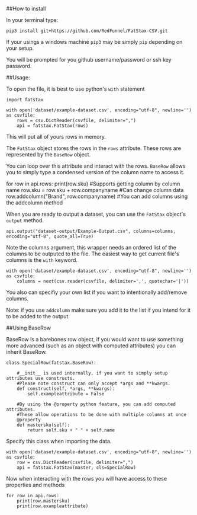 ##How to install 

In your terminal type:
    
    pip3 install git+https://github.com/RedFunnel/FatStax-CSV.git

If your usings a windows machine `pip3` may be simply `pip` depending on your setup.

You will be prompted for you github username/password or ssh key password.

##Usage:

To open the file, it is best to use python's `with` statement
    
    import fatstax
    
    with open('dataset/example-dataset.csv', encoding="utf-8", newline='') as csvfile:
        rows = csv.DictReader(csvfile, delimiter=",")
        api = fatstax.FatStax(rows)

This will put all of yours rows in memory.

The `FatStax` object stores the rows in the `rows` attribute. These rows are represented by the `BaseRow` object.

You can loop over this attribute and interact with the rows. `BaseRow` allows you to simply type a condensed version of the column name to access it.

for row in api.rows:
    print(row.sku) #Supports getting column by column name
    row.sku = row.sku + row.companyname #Can change column data
    row.addcolumn("Brand", row.companyname) #You can add columns using the addcolumn method


When you are ready to output a dataset, you can use the `FatStax` object's `output` method. 

    api.output("dataset-output/Example-Output.csv", columns=columns, encoding="utf-8", quote_all=True)

Note the columns argument, this wrapper needs an ordered list of the columns to be outputed to the file. The easiest way to get current file's columns is the `with` keyword.

    with open('dataset/example-dataset.csv', encoding="utf-8", newline='') as csvfile:
        columns = next(csv.reader(csvfile, delimiter=',', quotechar='|'))

You also can specifiy your own list if you want to intentionally add/remove columns. 

Note: if you use `addcolumn` make sure you add it to the list if you intend for it to be added to the output.



##Using BaseRow

BaseRow is a barebones row object, if you would want to use something more advanced (such as an object with computed attributes) you can inherit BaseRow.

    class SpecialRow(fatstax.BaseRow):

        #__init__ is used internally, if you want to simply setup attributes use constructs. 
        #Please note construct can only accept *args and **kwargs. 
        def construct(self, *args, **kwargs):
            self.exampleattribute = False

        #By using the @property python feature, you can add computed attributes.
        #These allow operations to be done with multiple columns at once
        @property
        def mastersku(self):
            return self.sku + " " + self.name


Specify this class when importing the data.

    with open('dataset/example-dataset.csv', encoding="utf-8", newline='') as csvfile:
        row = csv.DictReader(csvfile, delimiter=",")
        api = fatstax.FatStax(master, cls=SpecialRow)


Now when interacting with the rows you will have access to these properties and methods

    for row in api.rows:
        print(row.mastersku)
        print(row.exampleattribute)


